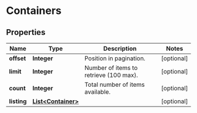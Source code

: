 
# Containers

## Properties
Name | Type | Description | Notes
------------ | ------------- | ------------- | -------------
**offset** | **Integer** | Position in pagination. |  [optional]
**limit** | **Integer** | Number of items to retrieve (100 max). |  [optional]
**count** | **Integer** | Total number of items available. |  [optional]
**listing** | [**List&lt;Container&gt;**](Container.md) |  |  [optional]



